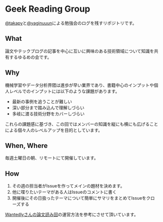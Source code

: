 # Geek Reading Group

[@takapy](https://twitter.com/takapy0210)と[@yaginuuun](https://twitter.com/yaginuuun)による勉強会のログを残すリポジトリです。

## What

論文やテックブログの記事を中心に互いに興味のある技術領域について知識を共有するゆるめの会です。

## Why

機械学習やデータ分析界隈は進歩が早い業界であり、書籍中心のインプットや個人レベルでのインプットには以下のような課題があります。

* 最新の事例を追うことが難しい
* 深い部分まで踏み込んで理解しづらい
* 多岐に渡る技術分野をカバーしづらい

これらの課題感に基づき、この回ではメンバーの知識を縦にも横にも広げることによる個々人のレベルアップを目的としています。

## When, Where

毎週土曜日の朝、リモートにて開催しています。

## How

1. その週の担当者がIssueを作ってメインの題材を決めます。
2. 他に喋りたいテーマがある人はIssueのコメントに書く
3. 開催後にその日扱ったテーマについて簡単にサマリをまとめてIssueをクローズする

[Wantedlyさんの論文読み回](https://github.com/wantedly/machine-learning-round-table)の運営方法を参考にさせて頂いています。
